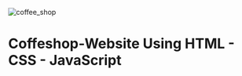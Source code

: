 ![coffee_shop](https://user-images.githubusercontent.com/66804192/234912029-e51fa3b9-3a08-4aac-b045-20dd931b4fea.png)
# Coffeshop-Website Using HTML - CSS - JavaScript
